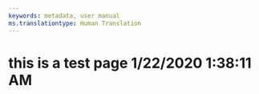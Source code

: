 ```yaml
---
keywords: metadata, user manual
ms.translationtype: Human Translation
---
```

# this is a test page 1/22/2020 1:38:11 AM